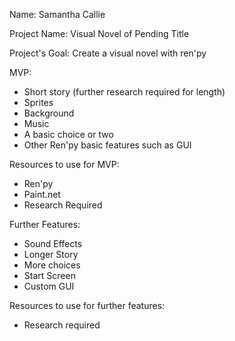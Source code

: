 Name: Samantha Callie

Project Name: Visual Novel of Pending Title

Project's Goal: Create a visual novel with ren'py

MVP:
- Short story (further research required for length)
- Sprites
- Background
- Music
- A basic choice or two
- Other Ren'py basic features such as GUI

Resources to use for MVP:
- Ren'py
- Paint.net
- Research Required

Further Features:
- Sound Effects
- Longer Story
- More choices
- Start Screen
- Custom GUI

Resources to use for further features:
- Research required